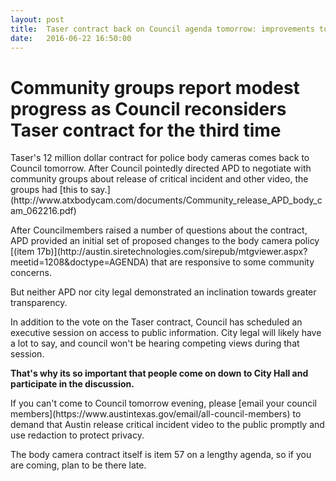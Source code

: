 ```yaml
---
layout: post
title:  Taser contract back on Council agenda tomorrow: improvements to policy modest
date:   2016-06-22 16:50:00
---
```

<h1>Community groups report modest progress as Council reconsiders Taser contract for the third time</h1>
<p>Taser's 12 million dollar contract for police body cameras comes back to Council tomorrow. After Council pointedly directed APD to negotiate with community groups about release of critical incident and other video, the groups had [this to say.](http://www.atxbodycam.com/documents/Community_release_APD_body_cam_062216.pdf)</p>
<p>After Councilmembers raised a number of questions about the contract, APD provided an initial set of proposed changes to the body camera policy [(item 17b)](http://austin.siretechnologies.com/sirepub/mtgviewer.aspx?meetid=1208&doctype=AGENDA) that are responsive to some community concerns.</p>
<p>But neither APD nor city legal demonstrated an inclination towards greater transparency. </p>
<p>In addition to the vote on the Taser contract, Council has scheduled an executive session on access to public information. City legal will likely have a lot to say, and council won't be hearing competing views during that session.</p>
<p><strong>That's why its so important that people come on down to City Hall and participate in the discussion.</strong></p> 
<p>If you can't come to Council tomorrow evening, please [email your council members](https://www.austintexas.gov/email/all-council-members) to demand that Austin release critical incident video to the public promptly and use redaction to protect privacy.</p>
<p>The body camera contract itself is item 57 on a lengthy agenda, so if you are coming, plan to be there late.</p>
